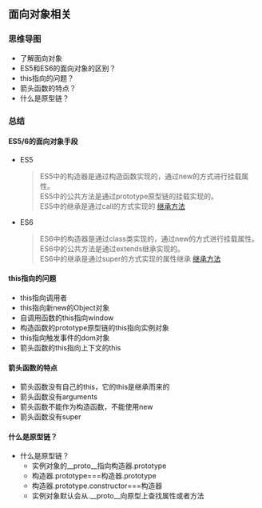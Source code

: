## 面向对象相关

### 思维导图
- 了解面向对象
- ES5和ES6的面向对象的区别？
- this指向的问题？
- 箭头函数的特点？
- 什么是原型链？

### 总结
#### ES5/6的面向对象手段
- ES5
    > ES5中的构造器是通过构造函数实现的，通过new的方式进行挂载属性。  
    > ES5中的公共方法是通过prototype原型链的挂载实现的。  
    > ES5中的继承是通过call的方式实现的
    [继承方法](../images/d23d6f01475602d5a9e5a388e96a86621b9ca6c9411ca1adcf9bcf0a190406e1.png)  
- ES6
    > ES6中的构造器是通过class类实现的，通过new的方式进行挂载属性。  
    > ES6中的公共方法是通过extends继承实现的。  
    > ES6中的继承是通过super的方式实现的属性继承
    [继承方法](../images/47fd09312ab327208d6fd7f5b105949d5a81c026504983fea3f3efce5c070996.png)  

#### this指向的问题
- this指向调用者
- this指向新new的Object对象
- 自调用函数的this指向window
- 构造函数的prototype原型链的this指向实例对象
- this指向触发事件的dom对象
- 箭头函数的this指向上下文的this
#### 箭头函数的特点
- 箭头函数没有自己的this，它的this是继承而来的
- 箭头函数没有arguments
- 箭头函数不能作为构造函数，不能使用new 
- 箭头函数没有super

#### 什么是原型链？
- 什么是原型链？
  - 实例对象的__proto__指向构造器.prototype
  - 构造器.prototype===构造器.prototype
  - 构造器.prototype.constructor===构造器
  - 实例对象默认会从.__proto__向原型上查找属性或者方法